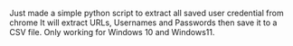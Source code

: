 Just made a simple python script to extract all saved user credential from chrome
It will extract URLs, Usernames and Passwords then save it to a CSV file.
Only working for Windows 10 and Windows11.
